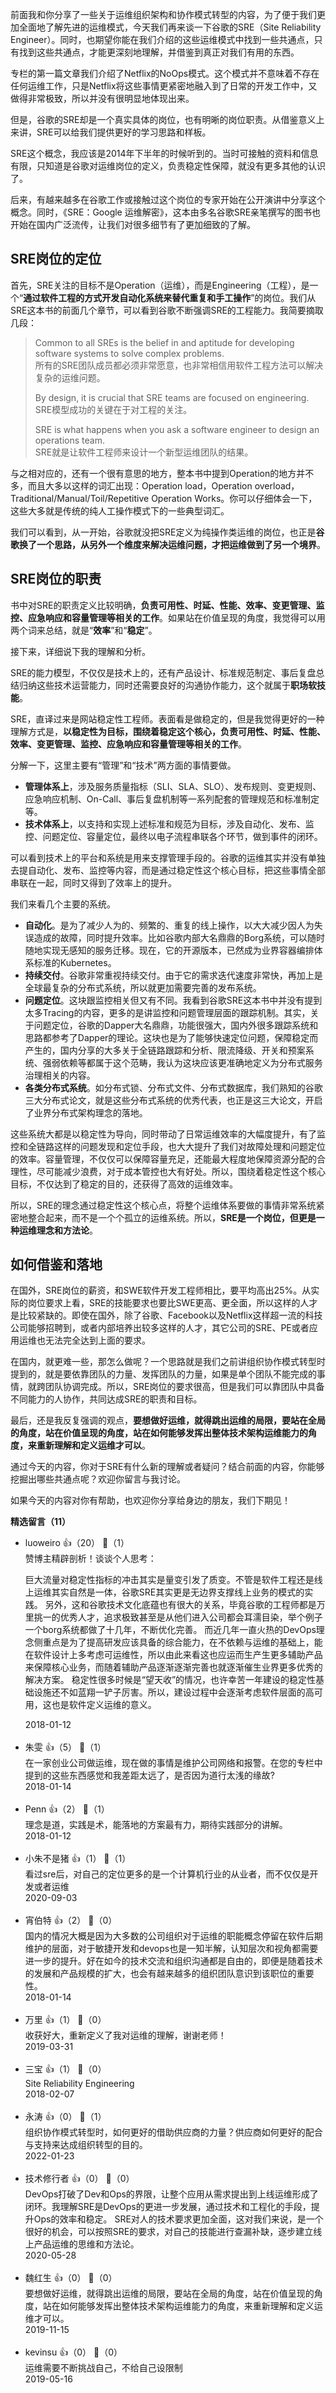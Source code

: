前面我和你分享了一些关于运维组织架构和协作模式转型的内容，为了便于我们更加全面地了解先进的运维模式，今天我们再来谈一下谷歌的SRE（Site Reliability Engineer）。同时，也期望你能在我们介绍的这些运维模式中找到一些共通点，只有找到这些共通点，才能更深刻地理解，并借鉴到真正对我们有用的东西。

专栏的第一篇文章我们介绍了Netflix的NoOps模式。这个模式并不意味着不存在任何运维工作，只是Netflix将这些事情更紧密地融入到了日常的开发工作中，又做得非常极致，所以并没有很明显地体现出来。

但是，谷歌的SRE却是一个真实具体的岗位，也有明晰的岗位职责。从借鉴意义上来讲，SRE可以给我们提供更好的学习思路和样板。

SRE这个概念，我应该是2014年下半年的时候听到的。当时可接触的资料和信息有限，只知道是谷歌对运维岗位的定义，负责稳定性保障，就没有更多其他的认识了。

后来，有越来越多在谷歌工作或接触过这个岗位的专家开始在公开演讲中分享这个概念。同时，《SRE：Google 运维解密》，这本由多名谷歌SRE亲笔撰写的图书也开始在国内广泛流传，让我们对很多细节有了更加细致的了解。

## SRE岗位的定位

首先，SRE关注的目标不是Operation（运维），而是Engineering（工程），是一个“**通过软件工程的方式开发自动化系统来替代重复和手工操作**”的岗位。我们从SRE这本书的前面几个章节，可以看到谷歌不断强调SRE的工程能力。我简要摘取几段：

> Common to all SREs is the belief in and aptitude for developing  
> software systems to solve complex problems.  
> 所有的SRE团队成员都必须非常愿意，也非常相信用软件工程方法可以解决复杂的运维问题。
> 
> By design, it is crucial that SRE teams are focused on engineering.  
> SRE模型成功的关键在于对工程的关注。
> 
> SRE is what happens when you ask a software engineer to design an  
> operations team.  
> SRE就是让软件工程师来设计一个新型运维团队的结果。

与之相对应的，还有一个很有意思的地方，整本书中提到Operation的地方并不多，而且大多以这样的词汇出现：Operation load，Operation overload，Traditional/Manual/Toil/Repetitive Operation Works。你可以仔细体会一下，这些大多就是传统的纯人工操作模式下的一些典型词汇。

我们可以看到，从一开始，谷歌就没把SRE定义为纯操作类运维的岗位，也正是**谷歌换了一个思路，从另外一个维度来解决运维问题，才把运维做到了另一个境界**。

## SRE岗位的职责

书中对SRE的职责定义比较明确，**负责可用性、时延、性能、效率、变更管理、监控、应急响应和容量管理等相关的工作**。如果站在价值呈现的角度，我觉得可以用两个词来总结，就是“**效率**”和“**稳定**”。

接下来，详细说下我的理解和分析。

SRE的能力模型，不仅仅是技术上的，还有产品设计、标准规范制定、事后复盘总结归纳这些技术运营能力，同时还需要良好的沟通协作能力，这个就属于**职场软技能**。

SRE，直译过来是网站稳定性工程师。表面看是做稳定的，但是我觉得更好的一种理解方式是，**以稳定性为目标，围绕着稳定这个核心，负责可用性、时延、性能、效率、变更管理、监控、应急响应和容量管理等相关的工作**。

分解一下，这里主要有“管理”和“技术”两方面的事情要做。

- **管理体系上**，涉及服务质量指标（SLI、SLA、SLO）、发布规则、变更规则、应急响应机制、On-Call、事后复盘机制等一系列配套的管理规范和标准制定等。
- **技术体系上**，以支持和实现上述标准和规范为目标，涉及自动化、发布、监控、问题定位、容量定位，最终以电子流程串联各个环节，做到事件的闭环。

可以看到技术上的平台和系统是用来支撑管理手段的。谷歌的运维其实并没有单独去提自动化、发布、监控等内容，而是通过稳定性这个核心目标，把这些事情全部串联在一起，同时又得到了效率上的提升。

我们来看几个主要的系统。

- **自动化**。是为了减少人为的、频繁的、重复的线上操作，以大大减少因人为失误造成的故障，同时提升效率。比如谷歌内部大名鼎鼎的Borg系统，可以随时随地实现无感知的服务迁移。现在，它的开源版本，已然成为业界容器编排体系标准的Kubernetes。
- **持续交付**。谷歌非常重视持续交付。由于它的需求迭代速度非常快，再加上是全球最复杂的分布式系统，所以就更加需要完善的发布系统。
- **问题定位**。这块跟监控相关但又有不同。我看到谷歌SRE这本书中并没有提到太多Tracing的内容，更多的是讲监控和问题管理层面的跟踪机制。其实，关于问题定位，谷歌的Dapper大名鼎鼎，功能很强大，国内外很多跟踪系统和思路都参考了Dapper的理论。这块也是为了能够快速定位问题，保障稳定而产生的，国内分享的大多关于全链路跟踪和分析、限流降级、开关和预案系统、强弱依赖等都属于这个范畴，我认为这块应该更准确地定义为分布式服务治理相关的内容。
- **各类分布式系统**。如分布式锁、分布式文件、分布式数据库，我们熟知的谷歌三大分布式论文，就是这些分布式系统的优秀代表，也正是这三大论文，开启了业界分布式架构理念的落地。

这些系统大都是以稳定性为导向，同时带动了日常运维效率的大幅度提升，有了监控和全链路这样的问题发现和定位手段，也大大提升了我们对故障处理和问题定位的效率。容量管理，不仅仅可以保障容量充足，还能最大程度地保障资源分配的合理性，尽可能减少浪费，对于成本管控也大有好处。所以，围绕着稳定性这个核心目标，不仅达到了稳定的目的，还获得了高效的运维效率。

所以，SRE的理念通过稳定性这个核心点，将整个运维体系要做的事情非常系统紧密地整合起来，而不是一个个孤立的运维系统。所以，**SRE是一个岗位，但更是一种运维理念和方法论**。

## 如何借鉴和落地

在国外，SRE岗位的薪资，和SWE软件开发工程师相比，要平均高出25%。从实际的岗位要求上看，SRE的技能要求也要比SWE更高、更全面，所以这样的人才是比较紧缺的。即使在国外，除了谷歌、Facebook以及Netflix这样超一流的科技公司能够招聘到，或者内部培养出较多这样的人才，其它公司的SRE、PE或者应用运维也无法完全达到上面的要求。

在国内，就更难一些，那怎么做呢？一个思路就是我们之前讲组织协作模式转型时提到的，就是要依靠团队的力量、发挥团队的力量，如果是单个团队不能完成的事情，就跨团队协调完成。所以，SRE岗位的要求很高，但是我们可以靠团队中具备不同能力的人协作，共同达成SRE的职责和目标。

最后，还是我反复强调的观点，**要想做好运维，就得跳出运维的局限，要站在全局的角度，站在价值呈现的角度，站在如何能够发挥出整体技术架构运维能力的角度，来重新理解和定义运维才可以**。

通过今天的内容，你对于SRE有什么新的理解或者疑问？结合前面的内容，你能够挖掘出哪些共通点呢？欢迎你留言与我讨论。

如果今天的内容对你有帮助，也欢迎你分享给身边的朋友，我们下期见！
<div><strong>精选留言（11）</strong></div><ul>
<li><span>luoweiro</span> 👍（20） 💬（1）<div>
赞博主精辟剖析！谈谈个人思考：

巨大流量对稳定性指标的冲击其实是量变引发了质变。不管是软件工程还是线上运维其实自然是一体，谷歌SRE其实更是无边界支撑线上业务的模式的实践。
另外，这和谷歌技术文化底蕴也有很大的关系，毕竟谷歌的工程师都是万里挑一的优秀人才，追求极致甚至是从他们进入公司都会耳濡目染，举个例子一个borg系统都做了十几年，不断优化完善。
而近几年一直火热的DevOps理念侧重点是为了提高研发应该具备的综合能力，在不依赖与运维的基础上，能在软件设计上多考虑可运维性，所以由此来看这也应运而生产生更多辅助产品来保障核心业务，而随着辅助产品逐渐逐渐完善也就逐渐催生业界更多优秀的解决方案。
稳定性很多时候是“望天收”的情况，也许幸苦一年建设的稳定性基础设施还不如蓝翔一铲子厉害。所以，建设过程中会逐渐考虑软件层面的高可用，这也是软件定义运维的意义。</div>2018-01-12</li><br/><li><span>朱雯</span> 👍（5） 💬（1）<div>在一家创业公司做运维，现在做的事情是维护公司网络和报警。在您的专栏中提到的这些东西感觉和我差距太远了，是否因为道行太浅的缘故?</div>2018-01-14</li><br/><li><span>Penn</span> 👍（2） 💬（1）<div>理念是道，实践是术，能落地的方案最有力，期待实践部分的讲解。</div>2018-01-12</li><br/><li><span>小朱不是猪</span> 👍（1） 💬（1）<div>看过sre后，对自己的定位更多的是一个计算机行业的从业者，而不仅仅是开发或者运维</div>2020-09-03</li><br/><li><span>宵伯特</span> 👍（2） 💬（0）<div>国内的情况大概是因为大多数的公司组织对于运维的职能概念停留在软件后期维护的层面，对于敏捷开发和devops也是一知半解，认知层次和视角都需要进一步的提升。好在如今的技术交流和组织沟通都是自由的，即便是随着技术的发展和产品规模的扩大，也会有越来越多的组织团队意识到该职位的重要性。</div>2018-01-14</li><br/><li><span>万里</span> 👍（1） 💬（0）<div>收获好大，重新定义了我对运维的理解，谢谢老师！</div>2019-03-31</li><br/><li><span>三宝</span> 👍（1） 💬（0）<div>Site Reliability Engineering</div>2018-02-07</li><br/><li><span>永涛</span> 👍（0） 💬（1）<div>组织协作模式转型时，如何更好的借助供应商的力量？供应商如何更好的配合与支持来达成组织转型的目的。</div>2022-01-23</li><br/><li><span>技术修行者</span> 👍（0） 💬（0）<div>DevOps打破了Dev和Ops的界限，让整个应用从需求提出到上线运维形成了闭环。我理解SRE是DevOps的更进一步发展，通过技术和工程化的手段，提升Ops的效率和稳定。
SRE对人的技术要求更加全面，这对我们来说，是一个很好的机会，可以按照SRE的要求，对自己的技能进行查漏补缺，逐步建立线上产品运维的思维和方法论。</div>2020-05-28</li><br/><li><span>魏红生</span> 👍（0） 💬（0）<div>要想做好运维，就得跳出运维的局限，要站在全局的角度，站在价值呈现的角度，站在如何能够发挥出整体技术架构运维能力的角度，来重新理解和定义运维才可以。</div>2019-11-15</li><br/><li><span>kevinsu</span> 👍（0） 💬（0）<div>运维需要不断挑战自己，不给自己设限制</div>2019-05-16</li><br/>
</ul>